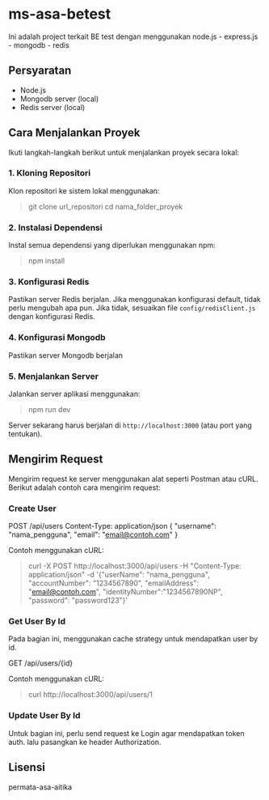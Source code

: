 # ms-asa-betest

Ini adalah project terkait BE test dengan menggunakan node.js - express.js - mongodb - redis

## Persyaratan

- Node.js
- Mongodb server (local)
- Redis server (local)

## Cara Menjalankan Proyek

Ikuti langkah-langkah berikut untuk menjalankan proyek secara lokal:

### 1. Kloning Repositori

Klon repositori ke sistem lokal menggunakan:

> git clone url_repositori
> cd nama_folder_proyek

### 2. Instalasi Dependensi

Instal semua dependensi yang diperlukan menggunakan npm: 

> npm install

### 3. Konfigurasi Redis

Pastikan server Redis berjalan. Jika menggunakan konfigurasi default, tidak perlu mengubah apa pun. Jika tidak, sesuaikan file `config/redisClient.js` dengan konfigurasi Redis.

### 4. Konfigurasi Mongodb

Pastikan server Mongodb berjalan

### 5. Menjalankan Server

Jalankan server aplikasi menggunakan: 

> npm run dev

Server sekarang harus berjalan di `http://localhost:3000` (atau port yang tentukan).

## Mengirim Request
Mengirim request ke server menggunakan alat seperti Postman atau cURL. Berikut adalah contoh cara mengirim request:

### Create User
POST /api/users
Content-Type: application/json
{
"username": "nama_pengguna",
"email": "email@contoh.com"
}

Contoh menggunakan cURL:

> curl -X POST http://localhost:3000/api/users -H "Content-Type: application/json" -d '{"userName": "nama_pengguna", "accountNumber": "1234567890", "emailAddress": "email@contoh.com", "identityNumber":"1234567890NP", "password": "password123"}'

### Get User By Id
Pada bagian ini, menggunakan cache strategy untuk mendapatkan user by id.

GET /api/users/{id}

Contoh menggunakan cURL:

> curl http://localhost:3000/api/users/1

### Update User By Id
Untuk bagian ini, perlu send request ke Login agar mendapatkan token auth. lalu pasangkan ke header Authorization.

## Lisensi

permata-asa-aitika
